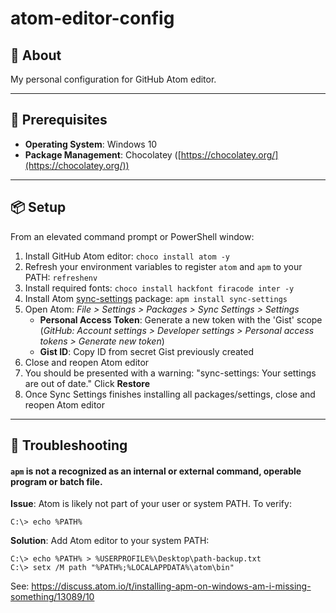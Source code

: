 # atom-editor-config

## 📝 About
My personal configuration for GitHub Atom editor.

------------

## 👷 Prerequisites

 - **Operating System**: Windows 10
 - **Package Management**: Chocolatey ([https://chocolatey.org/](https://chocolatey.org/))

------------

## 📦 Setup

From an elevated command prompt or PowerShell window:

1. Install GitHub Atom editor: 
`choco install atom -y`
2. Refresh your environment variables to register `atom` and `apm` to your PATH:
`refreshenv`
3. Install required fonts:
`choco install hackfont firacode inter -y`
4. Install Atom [sync-settings](http://https://atom.io/packages/sync-settings "sync-settings") package:
`apm install sync-settings`
5. Open Atom: *File > Settings > Packages > Sync Settings > Settings*
    - **Personal Access Token**: Generate a new token with the 'Gist' scope (*GitHub: Account settings > Developer settings > Personal access tokens > Generate new token*)
    - **Gist ID**: Copy ID from secret Gist previously created
6. Close and reopen Atom editor
7. You should be presented with a warning: "sync-settings: Your settings are out of date." Click **Restore**
8. Once Sync Settings finishes installing all packages/settings, close and reopen Atom editor

------------

## 🔧 Troubleshooting

#### `apm` is not a recognized as an internal or external command, operable program or batch file.
**Issue**: Atom is likely not part of your user or system PATH. To verify:
```
C:\> echo %PATH%
```

**Solution**: Add Atom editor to your system PATH:
```
C:\> echo %PATH% > %USERPROFILE%\Desktop\path-backup.txt
C:\> setx /M path "%PATH%;%LOCALAPPDATA%\atom\bin"
```
See: https://discuss.atom.io/t/installing-apm-on-windows-am-i-missing-something/13089/10


